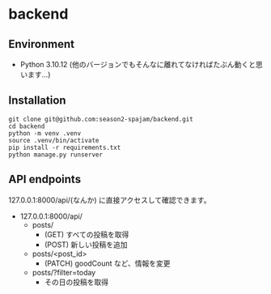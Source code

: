 # backend

## Environment
- Python 3.10.12 (他のバージョンでもそんなに離れてなければたぶん動くと思います…)

## Installation
```
git clone git@github.com:season2-spajam/backend.git
cd backend
python -m venv .venv
source .venv/bin/activate
pip install -r requirements.txt
python manage.py runserver
```

## API endpoints
127.0.0.1:8000/api/(なんか) に直接アクセスして確認できます。
- 127.0.0.1:8000/api/
  - posts/
    - (GET) すべての投稿を取得
    - (POST) 新しい投稿を追加
  - posts/\<post_id\>
    - (PATCH) goodCount など、情報を変更
  - posts\/\?filter\=today
    - その日の投稿を取得